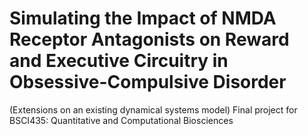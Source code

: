 # Simulating the Impact of NMDA Receptor Antagonists on Reward and Executive Circuitry in Obsessive-Compulsive Disorder
(Extensions on an existing dynamical systems model)
Final project for BSCI435: Quantitative and Computational Biosciences
